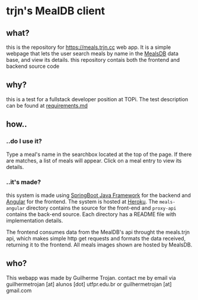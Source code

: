# trjn's MealDB client

## what?
 this is the repository for https://meals.trjn.cc web app. It is a simple webpage that lets the user search meals by name in the [MealsDB](https://www.themealdb.com/) data base, and view its details. this repository contais both the frontend and backend source code

## why?
this is a test for a fullstack developer position at TOPi. The test description can be found at [requirements.md](./requirements.md)


## how..
### ..do I use it?
Type a meal's name in the searchbox located at the top of the page. If there are matches, a list of meals will appear. Click on a meal entry to view its details.


### ..it's made?

this system is made using [SpringBoot Java Framework](https://spring.io/projects/spring-boot) for the backend and [Angular](https://angular.io/) for the frontend. The system is hosted at [Heroku](heroku.com). 
The `meals-angular` directory contains the source for the front-end and `proxy-api` contains the back-end source. Each directory has a README file with implementation details.

The frontend consumes data from the MealDB's api throught the meals.trjn api, which makes simple http get requests and formats the data received, returning it to the frontend. All meals images shown are hosted by MealsDB.

## who?
This webapp was made by Guilherme Trojan. contact me by email via guilhermetrojan [at] alunos [dot]  utfpr.edu.br or guilhermetrojan [at] gmail.com